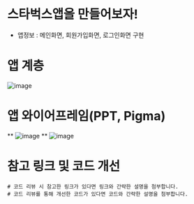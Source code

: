 # 스타벅스앱을 만들어보자!
- 앱정보 : 메인화면, 회원가입화면, 로그인화면 구현

# 앱 계층
![image](https://github.com/idrasol/Aiffel_Quest/assets/169630890/179f7fe4-f5cc-4ab1-b640-af50c2157865)

# 앱 와이어프레임(PPT, Pigma)
** ![image](https://github.com/idrasol/Aiffel_Quest/assets/169630890/ab045f00-6512-4b14-ba94-c3052e321c6d)
** ![image](https://github.com/idrasol/Aiffel_Quest/assets/169630890/4f0ef317-f8dd-47f0-8c0a-80479032a150)



# 참고 링크 및 코드 개선
```
# 코드 리뷰 시 참고한 링크가 있다면 링크와 간략한 설명을 첨부합니다.
# 코드 리뷰를 통해 개선한 코드가 있다면 코드와 간략한 설명을 첨부합니다.
```
